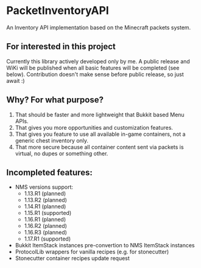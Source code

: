 # PacketInventoryAPI
An Inventory API implementation based on the Minecraft packets system.

## For interested in this project
Currently this library actively developed only by me.
A public release and WiKi will be published when all basic features will be completed (see below).
Contribution doesn't make sense before public release, so just await :)

## Why? For what purpose?
1) That should be faster and more lightweight that Bukkit based Menu APIs.
2) That gives you more opportunities and customization features.
3) That gives you feature to use all available in-game containers, not a generic chest inventory only.
4) That more secure because all container content sent via packets is virtual, no dupes or something other.

## Incompleted features:
- NMS versions support:
  - 1.13.R1 (planned)
  - 1.13.R2 (planned)
  - 1.14.R1 (planned)
  - 1.15.R1 (supported)
  - 1.16.R1 (planned)
  - 1.16.R2 (planned)
  - 1.16.R3 (planned)
  - 1.17.R1 (supported)
- Bukkit ItemStack instances pre-convertion to NMS ItemStack instances
- ProtocolLib wrappers for vanilla recipes (e.g. for stonecutter)
- Stonecutter container recipes update request
